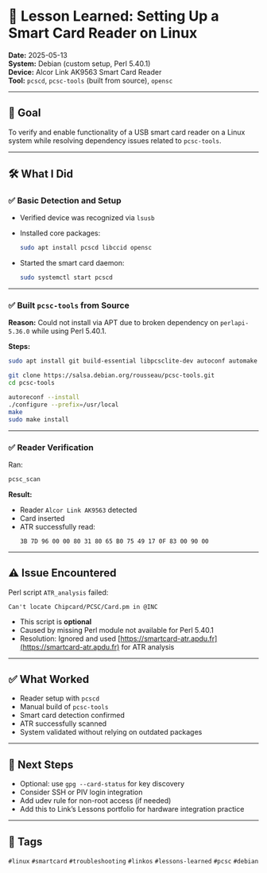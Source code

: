 # 🧠 Lesson Learned: Setting Up a Smart Card Reader on Linux

**Date:** 2025-05-13  
**System:** Debian (custom setup, Perl 5.40.1)  
**Device:** Alcor Link AK9563 Smart Card Reader  
**Tool:** `pcscd`, `pcsc-tools` (built from source), `opensc`

---

## 🎯 Goal

To verify and enable functionality of a USB smart card reader on a Linux system while resolving dependency issues related to `pcsc-tools`.

---

## 🛠️ What I Did

### ✅ Basic Detection and Setup

- Verified device was recognized via `lsusb`
- Installed core packages:
  ```bash
  sudo apt install pcscd libccid opensc
  ```

- Started the smart card daemon:
  ```bash
  sudo systemctl start pcscd
  ```

---

### ✅ Built `pcsc-tools` from Source

**Reason:** Could not install via APT due to broken dependency on `perlapi-5.36.0` while using Perl 5.40.1.

**Steps:**
```bash
sudo apt install git build-essential libpcsclite-dev autoconf automake libtool pkg-config m4 gettext autoconf-archive

git clone https://salsa.debian.org/rousseau/pcsc-tools.git
cd pcsc-tools

autoreconf --install
./configure --prefix=/usr/local
make
sudo make install
```

---

### ✅ Reader Verification

Ran:

```bash
pcsc_scan
```

**Result:**
- Reader `Alcor Link AK9563` detected
- Card inserted
- ATR successfully read:
  ```
  3B 7D 96 00 00 80 31 80 65 B0 75 49 17 0F 83 00 90 00
  ```

---

## ⚠️ Issue Encountered

Perl script `ATR_analysis` failed:
```
Can't locate Chipcard/PCSC/Card.pm in @INC
```

- This script is **optional**
- Caused by missing Perl module not available for Perl 5.40.1
- Resolution: Ignored and used [https://smartcard-atr.apdu.fr](https://smartcard-atr.apdu.fr) for ATR analysis

---

## ✅ What Worked

- Reader setup with `pcscd`
- Manual build of `pcsc-tools`
- Smart card detection confirmed
- ATR successfully scanned
- System validated without relying on outdated packages

---

## 🧭 Next Steps

- Optional: use `gpg --card-status` for key discovery
- Consider SSH or PIV login integration
- Add udev rule for non-root access (if needed)
- Add this to Link’s Lessons portfolio for hardware integration practice

---

## 🔁 Tags

`#linux` `#smartcard` `#troubleshooting` `#linkos` `#lessons-learned` `#pcsc` `#debian`
